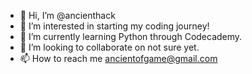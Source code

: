 - 👋 Hi, I’m @ancienthack
- 👀 I’m interested in starting my coding journey!
- 🌱 I’m currently learning Python through Codecademy.
- 💞️ I’m looking to collaborate on not sure yet.
- 📫 How to reach me ancientofgame@gmail.com

<!---
ancienthack/ancienthack is a ✨ special ✨ repository because its `README.md` (this file) appears on your GitHub profile.
You can click the Preview link to take a look at your changes.
--->
